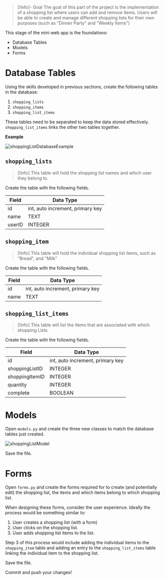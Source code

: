 > [!info]- Goal
> The goal of this part of the project is the implementation of a shopping list where users can add and remove items. Users will be able to create and manage different shopping lists for their own purposes (such as "Dinner Party" and "Weekly Items")

This stage of the mini web app is the foundations:
- Database Tables
- Models
- Forms


# Database Tables

Using the skills developed in previous sections, create the following tables in the database:
1. `shopping_lists`
2. `shopping_items`
3. `shopping_list_items`

These tables need to be separated to keep the data stored effectively. `shopping_list_items` links the other two tables together.

**Example**

![shoppingListDatabaseExample](shoppingListDatabaseExample.png)

## `shopping_lists`

> [!info] This table will hold the shopping list names and which user they belong to.

Create the table with the following fields. 

| Field  | Data Type                        |
| ------ | -------------------------------- |
| id     | int, auto increment, primary key |
| name   | TEXT                             |
| userID | INTEGER                          |

## `shopping_item`

> [!info] This table will hold the individual shopping list items, such as "Bread", and "Milk"

Create the table with the following fields.

| Field | Data Type                        |
| ----- | -------------------------------- |
| id    | int, auto increment, primary key |
| name  | TEXT                             |

## `shopping_list_items`
> [!info] This table will list the items that are associated with which shopping Lists.

Create the table with the following fields.

| Field          | Data Type                        |
| -------------- | -------------------------------- |
| id             | int, auto increment, primary key |
| shoppingListID | INTEGER                          |
| shoppingItemID | INTEGER<br>                      |
| quantity       | INTEGER                          |
| complete       | BOOLEAN                          |

# Models

Open `models.py` and create the three new classes to match the database tables just created.

![shoppingListModel](shoppingListModel.png)

Save the file.

# Forms

Open `forms.py` and create the forms required for to create (and potentially edit) the shopping list, the items and which items belong to which shopping list.

When designing these forms, consider the user experience. Ideally the process would be something similar to:

1. User creates a shopping list (with a form)
2. User clicks on the shopping list.
3. User adds shopping list items to the list.

Step 3 of this process would include adding the individual items to the `shopping_item` table and adding an entry to the `shopping_list_items` table linking the individual item to the shopping list.


Save the file.


Commit and push your changes!


